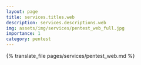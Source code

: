 ```yaml
---
layout: page
title: services.titles.web
description: services.descriptions.web
img: assets/img/services/pentest_web_full.jpg
importance: 1
category: pentest
---
```


{% translate_file pages/services/pentest_web.md %}